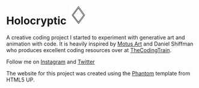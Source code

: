 # Holocryptic <img src="./assets/img/diamond.svg" width="50" height="50">

A creative coding project I started to experiment with generative art and animation with code. It is heavily inspired by [Motus Art](https://owenmcateer.github.io/Motus-Art/) and Daniel Shiffman who produces excellent coding resources over at [TheCodingTrain](https://thecodingtrain.com/).

Follow me on [Instagram](https://www.instagram.com/_Holocrypt1c/) and [Twitter](https://twitter.com/holocrypt1c)

The website for this project was created using the [Phantom](https://html5up.net/phantom) template from HTML5 UP.